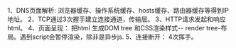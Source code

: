1、DNS页面解析: 浏览器缓存、操作系统缓存、hosts缓存、路由器缓存等得到IP地址。
2、TCP通过3次握手建立连接通道，传输层。
3、HTTP请求发起和响应html。
4、页面呈现： 把html 生成DOM tree 和CSS渲染样式-- render tree-布局。遇到script会暂停渲染，除非是异步js.
5、连接断开： 4次挥手。

